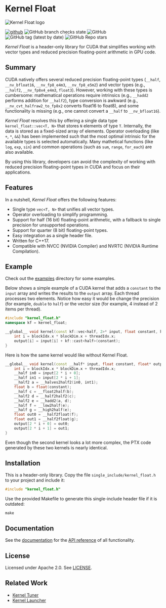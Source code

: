 # Kernel Float

![Kernel Float logo](https://raw.githubusercontent.com/KernelTuner/kernel_float/main/docs/logo.png)

[![github](https://img.shields.io/badge/github-repo-000.svg?logo=github&labelColor=gray&color=blue)](https://github.com/KernelTuner/kernel_float/)
![GitHub branch checks state](https://img.shields.io/github/actions/workflow/status/KernelTuner/kernel_float/docs.yml)
![GitHub](https://img.shields.io/github/license/KernelTuner/kernel_float)
![GitHub tag (latest by date)](https://img.shields.io/github/v/tag/KernelTuner/kernel_float)
![GitHub Repo stars](https://img.shields.io/github/stars/KernelTuner/kernel_float?style=social)


_Kernel Float_ is a header-only library for CUDA that simplifies working with vector types and reduced precision floating-point arithmetic in GPU code.


## Summary

CUDA natively offers several reduced precision floating-point types (`__half`, `__nv_bfloat16`, `__nv_fp8_e4m3`, `__nv_fp8_e5m2`)
and vector types (e.g., `__half2`, `__nv_fp8x4_e4m3`, `float3`).
However, working with these types is cumbersome:
mathematical operations require intrinsics (e.g., `__hadd2` performs addition for `__half2`),
type conversion is awkward (e.g., `__nv_cvt_halfraw2_to_fp8x2` converts float16 to float8),
and some functionality is missing (e.g., one cannot convert a `__half` to `__nv_bfloat16`).

_Kernel Float_ resolves this by offering a single data type `kernel_float::vec<T, N>` that stores `N` elements of type `T`.
Internally, the data is stored as a fixed-sized array of elements.
Operator overloading (like `+`, `*`, `&&`) has been implemented such that the most optimal intrinsic for the available types is selected automatically.
Many mathetical functions (like `log`, `exp`, `sin`) and common operations (such as `sum`, `range`, `for_each`) are also available.

By using this library, developers can avoid the complexity of working with reduced precision floating-point types in CUDA and focus on their applications.


## Features

In a nutshell, _Kernel Float_ offers the following features:

* Single type `vec<T, N>` that unifies all vector types.
* Operator overloading to simplify programming.
* Support for half (16 bit) floating-point arithmetic, with a fallback to single precision for unsupported operations.
* Support for quarter (8 bit) floating-point types.
* Easy integration as a single header file.
* Written for C++17.
* Compatible with NVCC (NVIDIA Compiler) and NVRTC (NVIDIA Runtime Compilation).


## Example

Check out the [examples](https://github.com/KernelTuner/kernel_float/tree/master/examples) directory for some examples.


Below shows a simple example of a CUDA kernel that adds a `constant` to the `input` array and writes the results to the `output` array.
Each thread processes two elements.
Notice how easy it would be change the precision (for example, `double` to `half`) or the vector size (for example, 4 instead of 2 items per thread).


```cpp
#include "kernel_float.h"
namespace kf = kernel_float;

__global__ void kernel(const kf::vec<half, 2>* input, float constant, kf::vec<float, 2>* output) {
    int i = blockIdx.x * blockDim.x + threadIdx.x;
    output[i] = input[i] + kf::cast<half>(constant);
}

```

Here is how the same kernel would like without Kernel Float.

```cpp
__global__ void kernel(const __half* input, float constant, float* output) {
    int i = blockIdx.x * blockDim.x + threadIdx.x;
    __half in0 = input[2 * i + 0];
    __half in1 = input[2 * i + 1];
    __half2 a = __halves2half2(in0, int1);
    float b = float(constant);
    __half c = __float2half(b);
    __half2 d = __half2half2(c);
    __half2 e = __hadd2(a, d);
    __half f = __low2half(e);
    __half g = __high2half(e);
    float out0 = __half2float(f);
    float out1 = __half2float(g);
    output[2 * i + 0] = out0;
    output[2 * i + 1] = out1;
}

```

Even though the second kernel looks a lot more complex, the PTX code generated by these two kernels is nearly identical.


## Installation

This is a header-only library. Copy the file `single_include/kernel_float.h` to your project and include it:

```cpp
#include "kernel_float.h"
```

Use the provided Makefile to generate this single-include header file if it is outdated:

```
make
```


## Documentation

See the [documentation](https://kerneltuner.github.io/kernel_float/) for the [API reference](https://kerneltuner.github.io/kernel_float/api.html) of all functionality.


## License

Licensed under Apache 2.0. See [LICENSE](https://github.com/KernelTuner/kernel_float/blob/master/LICENSE).


## Related Work

* [Kernel Tuner](https://github.com/KernelTuner/kernel_tuner)
* [Kernel Launcher](https://github.com/KernelTuner/kernel_launcher)

